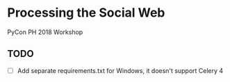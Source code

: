 # Processing the Social Web

PyCon PH 2018 Workshop

## TODO
- [ ] Add separate requirements.txt for Windows, it doesn't support Celery 4
